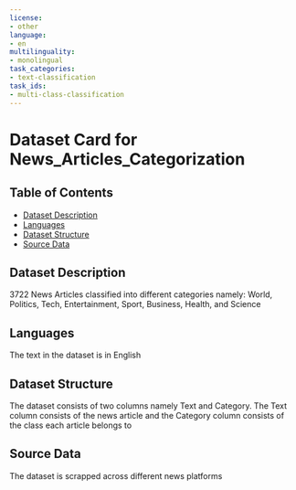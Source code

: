 ```yaml
---
license:
- other
language:
- en
multilinguality:
- monolingual
task_categories:
- text-classification
task_ids:
- multi-class-classification
---
```


# Dataset Card for News_Articles_Categorization

## Table of Contents
- [Dataset Description](#dataset-description)
- [Languages](#languages)
- [Dataset Structure](#dataset-structure)
- [Source Data](#source-data)

## Dataset Description

3722 News Articles classified into different categories namely: World, Politics, Tech, Entertainment, Sport, Business, Health, and Science

## Languages

The text in the dataset is in English

## Dataset Structure

The dataset consists of two columns namely Text and Category.
The Text column consists of the news article and the Category column consists of the class each article belongs to


## Source Data

The dataset is scrapped across different news platforms


